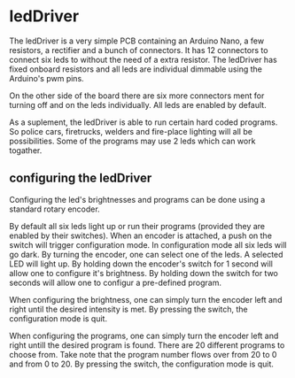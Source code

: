 # ledDriver
The ledDriver is a very simple PCB containing an Arduino Nano, a few resistors, a rectifier and a bunch of connectors. It has 12 connectors to connect six leds to without the need of a extra 
resistor. The ledDriver has fixed onboard resistors and all leds are individual dimmable using the Arduino's pwm pins. 

On the other side of the board there are six more connectors ment for turning off and on the leds individually. All leds are enabled by default.

As a suplement, the ledDriver is able to run certain hard coded programs. So police cars, firetrucks, welders and fire-place lighting will all be possibilities. Some of the programs
may use 2 leds which can work togather.

## configuring the ledDriver
Configuring the led's brightnesses and programs can be done using a standard rotary encoder.

By default all six leds light up or run their programs (provided they are enabled by their switches). When an encoder is attached, a push on the switch will trigger configuration mode.
In configuration mode all six leds will go dark. By turning the encoder,  one can select one of the leds. A selected LED will light up. By holding down the encoder's switch for 1 second 
will allow one to configure it's brightness. By holding down the switch for two seconds will allow one to configur a pre-defined program.

When configuring the brightness, one can simply turn the encoder left and right until the desired intensity is met. By pressing the switch, the configuration mode is quit.

When configuring the programs, one can simply turn the encoder left and right untill the desired program is found. There are 20 different programs to choose from. Take note that
the program number flows over from 20 to 0 and from 0 to 20. By pressing the switch, the configuration mode is quit.

